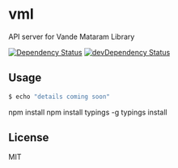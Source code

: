 # vml

API server for Vande Mataram Library

[![Dependency Status](https://david-dm.org/vandemataramlib/vml.svg)](https://david-dm.org/vandemataramlib/vml)
[![devDependency Status](https://david-dm.org/vandemataramlib/vml/dev-status.svg?theme=shields.io)](https://david-dm.org/vandemataramlib/vml#info=devDependencies)


## Usage

```bash
$ echo "details coming soon"
```

npm install
npm install typings -g
typings install


## License

MIT
